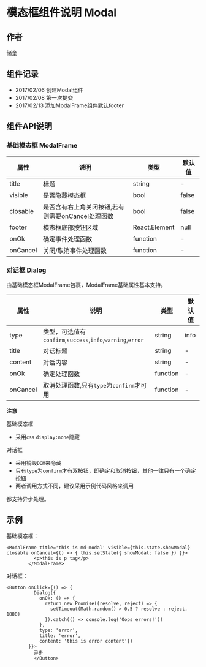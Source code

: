 # 模态框组件说明 Modal

## 作者

储奎

## 组件记录

- 2017/02/06 创建Modal组件
- 2017/02/08 第一次提交
- 2017/02/13 添加ModalFrame组件默认footer

## 组件API说明

### 基础模态框 ModalFrame

| 属性       | 说明                            | 类型            | 默认值   |
| -------- | ----------------------------- | ------------- | ----- |
| title    | 标题                            | string        | -     |
| visible  | 是否隐藏模态框                       | bool          | false |
| closable | 是否含有右上角关闭按钮,若有则需要onCancel处理函数 | bool          | false |
| footer   | 模态框底部按钮区域                     | React.Element | null  |
| onOk     | 确定事件处理函数                      | function      | -     |
| onCancel | 关闭/取消事件处理函数                   | function      | -     |

### 对话框 Dialog

由基础模态框ModalFrame包裹，ModalFrame基础属性基本支持。

| 属性       | 说明                                       | 类型       | 默认值  |
| -------- | ---------------------------------------- | -------- | ---- |
| type     | 类型，可选值有`confirm`,`success`,`info`,`warning`,`error` | string   | info |
| title    | 对话标题                                     | string   | -    |
| content  | 对话内容                                     | string   | -    |
| onOk     | 确定处理函数                                   | function | -    |
| onCancel | 取消处理函数,只有`type`为`confirm`才可用             | function | -    |

**注意**

基础模态框

- 采用`css` `display:none`隐藏

对话框

- 采用销毁`DOM`来隐藏
- 只有`type`为`confirm`才有双按钮，即确定和取消按钮，其他一律只有一个确定按钮
- 两者调用方式不同，建议采用示例代码风格来调用

都支持异步处理。

## 示例

基础模态框：

``` react
<ModalFrame title='this is md-modal' visible={this.state.showModal} closable onCancel={() => { this.setState({ showModal: false }) }}>
          <p>this is p tag</p>
        </ModalFrame>
```

对话框：

``` react
<Button onClick={() => {
          Dialog({
            onOk: () => {
              return new Promise((resolve, reject) => {
                setTimeout(Math.random() > 0.5 ? resolve : reject, 1000)
              }).catch(() => console.log('Oops errors!'))
            },
            type: 'error',
            title: 'error',
            content: 'this is error content'})
        }}>
          异步
          </Button>
```

